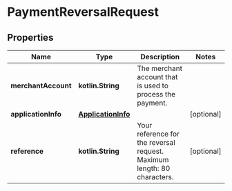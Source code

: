 
# PaymentReversalRequest

## Properties
Name | Type | Description | Notes
------------ | ------------- | ------------- | -------------
**merchantAccount** | **kotlin.String** | The merchant account that is used to process the payment. | 
**applicationInfo** | [**ApplicationInfo**](ApplicationInfo.md) |  |  [optional]
**reference** | **kotlin.String** | Your reference for the reversal request. Maximum length: 80 characters. |  [optional]



